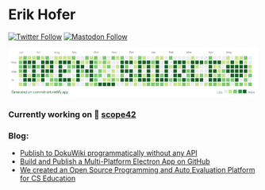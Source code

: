# Erik Hofer
[![Twitter Follow](https://img.shields.io/twitter/follow/ErikHoferDev?style=social)](https://twitter.com/ErikHoferDev)
[![Mastodon Follow](https://img.shields.io/mastodon/follow/107303936695796776?domain=https%3A%2F%2Fmastodon.social&style=social)](https://mastodon.social/@erikhofer)

![Open Source ](https://github.com/erikhofer/erikhofer/raw/master/commits.png)

### Currently working on 🎯 [scope42](https://github.com/scope42/scope42)

### Blog:

<!--START_SECTION:blog-->
* [Publish to DokuWiki programmatically without any API](https:&#x2F;&#x2F;dev.to&#x2F;erikhofer&#x2F;publish-to-dokuwiki-programmatically-without-any-api-4b6o)
* [Build and Publish a Multi-Platform Electron App on GitHub](https:&#x2F;&#x2F;dev.to&#x2F;erikhofer&#x2F;build-and-publish-a-multi-platform-electron-app-on-github-3lnd)
* [We created an Open Source Programming and Auto Evaluation Platform for CS Education](https:&#x2F;&#x2F;dev.to&#x2F;erikhofer&#x2F;we-created-an-open-source-programming-and-auto-evaluation-platform-for-cs-education-nbj)
<!--END_SECTION:blog-->

<!--
**erikhofer/erikhofer** is a ✨ _special_ ✨ repository because its `README.md` (this file) appears on your GitHub profile.

Here are some ideas to get you started:

- 🔭 I’m currently working on ...
- 🌱 I’m currently learning ...
- 👯 I’m looking to collaborate on ...
- 🤔 I’m looking for help with ...
- 💬 Ask me about ...
- 📫 How to reach me: ...
- 😄 Pronouns: ...
- ⚡ Fun fact: ...
-->
